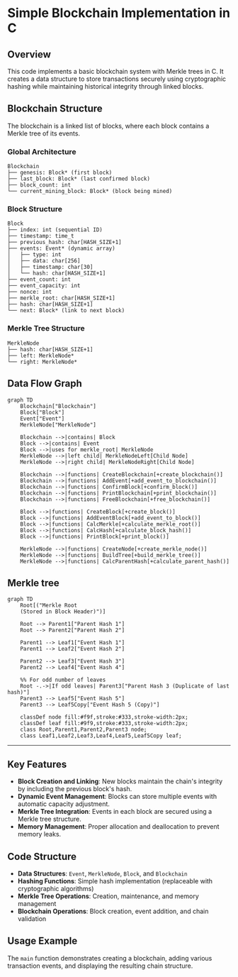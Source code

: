 
# Simple Blockchain Implementation in C

## Overview
This code implements a basic blockchain system with Merkle trees in C. It creates a data structure to store transactions securely using cryptographic hashing while maintaining historical integrity through linked blocks.

## Blockchain Structure
The blockchain is a linked list of blocks, where each block contains a Merkle tree of its events.

### Global Architecture
```plaintext
Blockchain
├── genesis: Block* (first block)
├── last_block: Block* (last confirmed block)
├── block_count: int
└── current_mining_block: Block* (block being mined)
```

### Block Structure
```plaintext
Block
├── index: int (sequential ID)
├── timestamp: time_t
├── previous_hash: char[HASH_SIZE+1]
├── events: Event* (dynamic array)
│   ├── type: int
│   ├── data: char[256]
│   ├── timestamp: char[30]
│   └── hash: char[HASH_SIZE+1]
├── event_count: int
├── event_capacity: int
├── nonce: int
├── merkle_root: char[HASH_SIZE+1]
├── hash: char[HASH_SIZE+1]
└── next: Block* (link to next block)
```

### Merkle Tree Structure
```plaintext
MerkleNode
├── hash: char[HASH_SIZE+1]
├── left: MerkleNode*
└── right: MerkleNode*
```

## Data Flow Graph

```mermaid
graph TD
    Blockchain["Blockchain"]
    Block["Block"]
    Event["Event"]
    MerkleNode["MerkleNode"]

    Blockchain -->|contains| Block
    Block -->|contains| Event
    Block -->|uses for merkle_root| MerkleNode
    MerkleNode -->|left child| MerkleNodeLeft[Child Node]
    MerkleNode -->|right child| MerkleNodeRight[Child Node]

    Blockchain -->|functions| CreateBlockchain[+create_blockchain()]
    Blockchain -->|functions| AddEvent[+add_event_to_blockchain()]
    Blockchain -->|functions| ConfirmBlock[+confirm_block()]
    Blockchain -->|functions| PrintBlockchain[+print_blockchain()]
    Blockchain -->|functions| FreeBlockchain[+free_blockchain()]

    Block -->|functions| CreateBlock[+create_block()]
    Block -->|functions| AddEventBlock[+add_event_to_block()]
    Block -->|functions| CalcMerkle[+calculate_merkle_root()]
    Block -->|functions| CalcHash[+calculate_block_hash()]
    Block -->|functions| PrintBlock[+print_block()]

    MerkleNode -->|functions| CreateNode[+create_merkle_node()]
    MerkleNode -->|functions| BuildTree[+build_merkle_tree()]
    MerkleNode -->|functions| CalcParentHash[+calculate_parent_hash()]
```


## Merkle tree
```mermaid
graph TD
    Root[("Merkle Root
    (Stored in Block Header)")]
    
    Root --> Parent1["Parent Hash 1"]
    Root --> Parent2["Parent Hash 2"]
    
    Parent1 --> Leaf1["Event Hash 1"]
    Parent1 --> Leaf2["Event Hash 2"]
    
    Parent2 --> Leaf3["Event Hash 3"]
    Parent2 --> Leaf4["Event Hash 4"]
    
    %% For odd number of leaves
    Root -.->|If odd leaves| Parent3["Parent Hash 3 (Duplicate of last hash)"]
    Parent3 --> Leaf5["Event Hash 5"]
    Parent3 --> Leaf5Copy["Event Hash 5 (Copy)"]

    classDef node fill:#f9f,stroke:#333,stroke-width:2px;
    classDef leaf fill:#9f9,stroke:#333,stroke-width:2px;
    class Root,Parent1,Parent2,Parent3 node;
    class Leaf1,Leaf2,Leaf3,Leaf4,Leaf5,Leaf5Copy leaf;
```
---

## Key Features
- **Block Creation and Linking**: New blocks maintain the chain's integrity by including the previous block's hash.
- **Dynamic Event Management**: Blocks can store multiple events with automatic capacity adjustment.
- **Merkle Tree Integration**: Events in each block are secured using a Merkle tree structure.
- **Memory Management**: Proper allocation and deallocation to prevent memory leaks.

## Code Structure
- **Data Structures**: `Event`, `MerkleNode`, `Block`, and `Blockchain`
- **Hashing Functions**: Simple hash implementation (replaceable with cryptographic algorithms)
- **Merkle Tree Operations**: Creation, maintenance, and memory management
- **Blockchain Operations**: Block creation, event addition, and chain validation

## Usage Example
The `main` function demonstrates creating a blockchain, adding various transaction events, and displaying the resulting chain structure.



